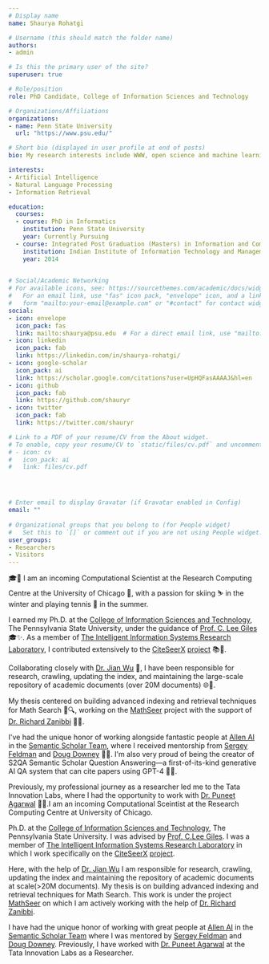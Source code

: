 ```yaml
---
# Display name
name: Shaurya Rohatgi

# Username (this should match the folder name)
authors:
- admin

# Is this the primary user of the site?
superuser: true

# Role/position
role: PhD Candidate, College of Information Sciences and Technology

# Organizations/Affiliations
organizations:
- name: Penn State University
  url: "https://www.psu.edu/"

# Short bio (displayed in user profile at end of posts)
bio: My research interests include WWW, open science and machine learning.

interests:
- Artificial Intelligence
- Natural Language Processing
- Information Retrieval

education:
  courses:
  - course: PhD in Informatics
    institution: Penn State University
    year: Currently Pursuing
  - course: Integrated Post Graduation (Masters) in Information and Communication Technology
    institution: Indian Institute of Information Technology and Management, Gwalior 
    year: 2014
  

# Social/Academic Networking
# For available icons, see: https://sourcethemes.com/academic/docs/widgets/#icons
#   For an email link, use "fas" icon pack, "envelope" icon, and a link in the
#   form "mailto:your-email@example.com" or "#contact" for contact widget.
social:
- icon: envelope
  icon_pack: fas
  link: mailto:shaurya@psu.edu  # For a direct email link, use "mailto:shaurya@psu.edu".
- icon: linkedin
  icon_pack: fab
  link: https://linkedin.com/in/shaurya-rohatgi/
- icon: google-scholar
  icon_pack: ai
  link: https://scholar.google.com/citations?user=UpHQFasAAAAJ&hl=en
- icon: github
  icon_pack: fab
  link: https://github.com/shauryr
- icon: twitter
  icon_pack: fab
  link: https://twitter.com/shauryr

# Link to a PDF of your resume/CV from the About widget.
# To enable, copy your resume/CV to `static/files/cv.pdf` and uncomment the lines below.  
# - icon: cv
#   icon_pack: ai
#   link: files/cv.pdf




# Enter email to display Gravatar (if Gravatar enabled in Config)
email: ""
  
# Organizational groups that you belong to (for People widget)
#   Set this to `[]` or comment out if you are not using People widget.  
user_groups:
- Researchers
- Visitors
---
```


🎓🚀 I am an incoming Computational Scientist at the Research Computing Centre at the University of Chicago 🏫, with a passion for skiing ⛷️ in the winter and playing tennis 🎾 in the summer.

I earned my Ph.D. at the [College of Information Sciences and Technology](https://ist.psu.edu/), The Pennsylvania State University, under the guidance of [Prof. C. Lee Giles](https://clgiles.ist.psu.edu/) 🎓✨. As a member of [The Intelligent Information Systems Research Laboratory](http://iis.ist.psu.edu/), I contributed extensively to the [CiteSeerX](http://citeseerx.ist.psu.edu/index) [project](http://csxstatic.ist.psu.edu/) 📚🔬.

Collaborating closely with [Dr. Jian Wu](https://fanchyna.wixsite.com/jianwu) 🤝, I have been responsible for research, crawling, updating the index, and maintaining the large-scale repository of academic documents (over 20M documents) 🌐🔎.

My thesis centered on building advanced indexing and retrieval techniques for Math Search 🔢🔍, working on the [MathSeer](https://www.cs.rit.edu/~dprl/mathseer/) project with the support of [Dr. Richard Zanibbi](https://www.cs.rit.edu/~rlaz/) 📐🧠.

I've had the unique honor of working alongside fantastic people at [Allen AI](https://allenai.org/) in the [Semantic Scholar Team](https://www.semanticscholar.org/), where I received mentorship from [Sergey Feldman](https://www.data-cowboys.com/) and [Doug Downey](https://users.cs.northwestern.edu/~ddowney/) 🌟🤖. I'm also very proud of being the creator of S2QA Semantic Scholar Question Answering—a first-of-its-kind generative AI QA system that can cite papers using GPT-4 🧩🤯.

Previously, my professional journey as a researcher led me to the Tata Innovation Labs, where I had the opportunity to work with [Dr. Puneet Agarwal](https://www.linkedin.com/in/agarwalpuneet/) 🧪🚀.I am an incoming Computational Sceintist at the Research Computing Centre at University of Chicago. 

Ph.D. at the [College of Information Sciences and Technology](https://ist.psu.edu/), The Pennsylvania State University. I was advised by [Prof. C.Lee Giles](https://clgiles.ist.psu.edu/). I was a member of [The Intelligent Information Systems Research Laboratory](http://iis.ist.psu.edu/) in which I work specifically on the [CiteSeerX](http://citeseerx.ist.psu.edu/index) [project](http://csxstatic.ist.psu.edu/). 

Here, with the help of [Dr. Jian Wu](https://fanchyna.wixsite.com/jianwu) I am responsible for research, crawling, updating the index and maintaining the repository of academic documents at scale(>20M documents).  My thesis is on building advanced indexing and retrieval techniques for Math Search. This work is under the project [MathSeer](https://www.cs.rit.edu/~dprl/mathseer/) on which I am actively working with the help of [Dr. Richard Zanibbi](https://www.cs.rit.edu/~rlaz/). 

I have had the unique honor of working with great people at [Allen AI](https://allenai.org/) in the [Semantic Scholar Team](https://www.semanticscholar.org/) where I was mentored by [Sergey Feldman](https://www.data-cowboys.com/) and [Doug Downey](https://users.cs.northwestern.edu/~ddowney/).
Previously, I have worked with [Dr. Puneet Agarwal](https://www.linkedin.com/in/agarwalpuneet/) at the Tata Innovation Labs as a Researcher. 

